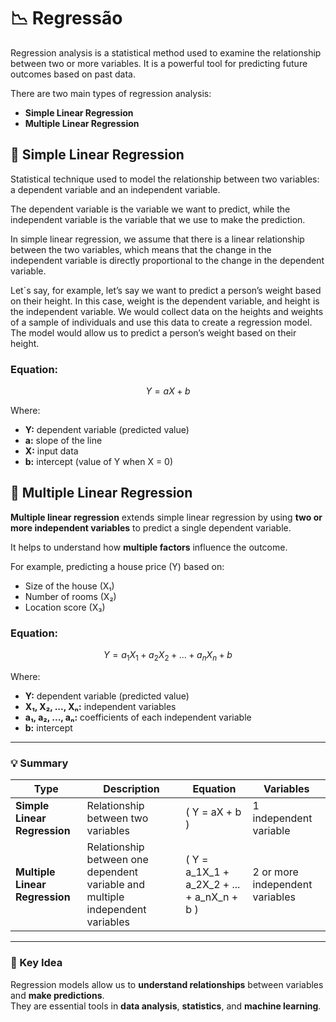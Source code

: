 # 📉 Regressão 

Regression analysis is a statistical method used to examine the relationship between two or more variables. It is a powerful tool for predicting future outcomes based on past data. 

There are two main types of regression analysis:  
- **Simple Linear Regression**  
- **Multiple Linear Regression** 

## 🔹 Simple Linear Regression

Statistical technique used to model the relationship between two variables: a dependent variable and an independent variable. 

The dependent variable is the variable we want to predict, while the independent variable is the variable that we use to make the prediction.

In simple linear regression, we assume that there is a linear relationship between the two variables, which means that the change in the independent variable is directly proportional to the change in the dependent variable.

Let´s say, for example, let’s say we want to predict a person’s weight based on their height. In this case, weight is the dependent variable, and height is the independent variable. We would collect data on the heights and weights of a sample of individuals and use this data to create a regression model. The model would allow us to predict a person’s weight based on their height.

### Equation: 

$$
Y = aX + b
$$

Where:  
- **Y:** dependent variable (predicted value)  
- **a:** slope of the line  
- **X:** input data  
- **b:** intercept (value of Y when X = 0)  

## 🔹 Multiple Linear Regression

**Multiple linear regression** extends simple linear regression by using **two or more independent variables** to predict a single dependent variable.  

It helps to understand how **multiple factors** influence the outcome.  

For example, predicting a house price (Y) based on:  
- Size of the house (X₁)  
- Number of rooms (X₂)  
- Location score (X₃)  

### Equation: 

$$
Y = a_1X_1 + a_2X_2 + ... + a_nX_n + b
$$

Where:  
- **Y:** dependent variable (predicted value)  
- **X₁, X₂, ..., Xₙ:** independent variables  
- **a₁, a₂, ..., aₙ:** coefficients of each independent variable  
- **b:** intercept  

---

### 💡 Summary

| Type | Description | Equation | Variables |
|-------|-------------|-----------|------------|
| **Simple Linear Regression** | Relationship between two variables | \( Y = aX + b \) | 1 independent variable |
| **Multiple Linear Regression** | Relationship between one dependent variable and multiple independent variables | \( Y = a_1X_1 + a_2X_2 + ... + a_nX_n + b \) | 2 or more independent variables |

---

### 🧠 Key Idea

Regression models allow us to **understand relationships** between variables and **make predictions**.  
They are essential tools in **data analysis**, **statistics**, and **machine learning**.
